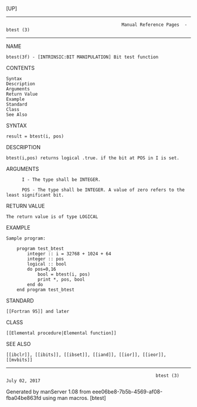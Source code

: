 [UP]

-----------------------------------------------------------------------------------------------------------------------------------
                                                Manual Reference Pages  - btest (3)
-----------------------------------------------------------------------------------------------------------------------------------
                                                                 
NAME

    btest(3f) - [INTRINSIC:BIT MANIPULATION] Bit test function

CONTENTS

    Syntax
    Description
    Arguments
    Return Value
    Example
    Standard
    Class
    See Also

SYNTAX

    result = btest(i, pos)

DESCRIPTION

    btest(i,pos) returns logical .true. if the bit at POS in I is set.

ARGUMENTS

          I - The type shall be INTEGER.

          POS - The type shall be INTEGER. A value of zero refers to the least significant bit.

RETURN VALUE

    The return value is of type LOGICAL

EXAMPLE

    Sample program:

        program test_btest
            integer :: i = 32768 + 1024 + 64
            integer :: pos
            logical :: bool
            do pos=0,16
                bool = btest(i, pos)
                print *, pos, bool
            end do
        end program test_btest



STANDARD

    [[Fortran 95]] and later

CLASS

    [[Elemental procedure|Elemental function]]

SEE ALSO

    [[ibclr]], [[ibits]], [[ibset]], [[iand]], [[ior]], [[ieor]], [[mvbits]]

-----------------------------------------------------------------------------------------------------------------------------------

                                                             btest (3)                                                July 02, 2017

Generated by manServer 1.08 from eee06be8-7b5b-4569-af08-fba04be863fd using man macros.
                                                              [btest]
